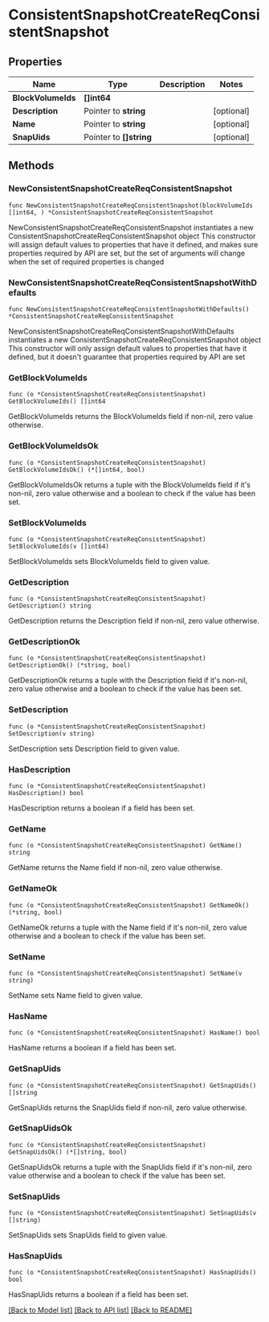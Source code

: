 # ConsistentSnapshotCreateReqConsistentSnapshot

## Properties

Name | Type | Description | Notes
------------ | ------------- | ------------- | -------------
**BlockVolumeIds** | **[]int64** |  | 
**Description** | Pointer to **string** |  | [optional] 
**Name** | Pointer to **string** |  | [optional] 
**SnapUids** | Pointer to **[]string** |  | [optional] 

## Methods

### NewConsistentSnapshotCreateReqConsistentSnapshot

`func NewConsistentSnapshotCreateReqConsistentSnapshot(blockVolumeIds []int64, ) *ConsistentSnapshotCreateReqConsistentSnapshot`

NewConsistentSnapshotCreateReqConsistentSnapshot instantiates a new ConsistentSnapshotCreateReqConsistentSnapshot object
This constructor will assign default values to properties that have it defined,
and makes sure properties required by API are set, but the set of arguments
will change when the set of required properties is changed

### NewConsistentSnapshotCreateReqConsistentSnapshotWithDefaults

`func NewConsistentSnapshotCreateReqConsistentSnapshotWithDefaults() *ConsistentSnapshotCreateReqConsistentSnapshot`

NewConsistentSnapshotCreateReqConsistentSnapshotWithDefaults instantiates a new ConsistentSnapshotCreateReqConsistentSnapshot object
This constructor will only assign default values to properties that have it defined,
but it doesn't guarantee that properties required by API are set

### GetBlockVolumeIds

`func (o *ConsistentSnapshotCreateReqConsistentSnapshot) GetBlockVolumeIds() []int64`

GetBlockVolumeIds returns the BlockVolumeIds field if non-nil, zero value otherwise.

### GetBlockVolumeIdsOk

`func (o *ConsistentSnapshotCreateReqConsistentSnapshot) GetBlockVolumeIdsOk() (*[]int64, bool)`

GetBlockVolumeIdsOk returns a tuple with the BlockVolumeIds field if it's non-nil, zero value otherwise
and a boolean to check if the value has been set.

### SetBlockVolumeIds

`func (o *ConsistentSnapshotCreateReqConsistentSnapshot) SetBlockVolumeIds(v []int64)`

SetBlockVolumeIds sets BlockVolumeIds field to given value.


### GetDescription

`func (o *ConsistentSnapshotCreateReqConsistentSnapshot) GetDescription() string`

GetDescription returns the Description field if non-nil, zero value otherwise.

### GetDescriptionOk

`func (o *ConsistentSnapshotCreateReqConsistentSnapshot) GetDescriptionOk() (*string, bool)`

GetDescriptionOk returns a tuple with the Description field if it's non-nil, zero value otherwise
and a boolean to check if the value has been set.

### SetDescription

`func (o *ConsistentSnapshotCreateReqConsistentSnapshot) SetDescription(v string)`

SetDescription sets Description field to given value.

### HasDescription

`func (o *ConsistentSnapshotCreateReqConsistentSnapshot) HasDescription() bool`

HasDescription returns a boolean if a field has been set.

### GetName

`func (o *ConsistentSnapshotCreateReqConsistentSnapshot) GetName() string`

GetName returns the Name field if non-nil, zero value otherwise.

### GetNameOk

`func (o *ConsistentSnapshotCreateReqConsistentSnapshot) GetNameOk() (*string, bool)`

GetNameOk returns a tuple with the Name field if it's non-nil, zero value otherwise
and a boolean to check if the value has been set.

### SetName

`func (o *ConsistentSnapshotCreateReqConsistentSnapshot) SetName(v string)`

SetName sets Name field to given value.

### HasName

`func (o *ConsistentSnapshotCreateReqConsistentSnapshot) HasName() bool`

HasName returns a boolean if a field has been set.

### GetSnapUids

`func (o *ConsistentSnapshotCreateReqConsistentSnapshot) GetSnapUids() []string`

GetSnapUids returns the SnapUids field if non-nil, zero value otherwise.

### GetSnapUidsOk

`func (o *ConsistentSnapshotCreateReqConsistentSnapshot) GetSnapUidsOk() (*[]string, bool)`

GetSnapUidsOk returns a tuple with the SnapUids field if it's non-nil, zero value otherwise
and a boolean to check if the value has been set.

### SetSnapUids

`func (o *ConsistentSnapshotCreateReqConsistentSnapshot) SetSnapUids(v []string)`

SetSnapUids sets SnapUids field to given value.

### HasSnapUids

`func (o *ConsistentSnapshotCreateReqConsistentSnapshot) HasSnapUids() bool`

HasSnapUids returns a boolean if a field has been set.


[[Back to Model list]](../README.md#documentation-for-models) [[Back to API list]](../README.md#documentation-for-api-endpoints) [[Back to README]](../README.md)


